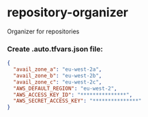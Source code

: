# repository-organizer
Organizer for repositories 

### Create .auto.tfvars.json file:
```json
{
  "avail_zone_a": "eu-west-2a",
  "avail_zone_b": "eu-west-2b",
  "avail_zone_c": "eu-west-2c",
  "AWS_DEFAULT_REGION": "eu-west-2",
  "AWS_ACCESS_KEY_ID": "***************",
  "AWS_SECRET_ACCESS_KEY": "***************"
}
```
